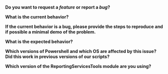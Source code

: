 **Do you want to request a *feature* or report a *bug*?**

**What is the current behavior?**

**If the current behavior is a bug, please provide the steps to reproduce and if possible a minimal demo of the problem.**

**What is the expected behavior?**

**Which versions of Powershell and which OS are affected by this issue? Did this work in previous versions of our scripts?**

**Which version of the ReportingServicesTools module are you using?**
